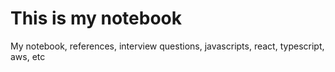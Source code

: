# This is my notebook

My notebook, references, interview questions, javascripts, react, typescript, aws, etc

